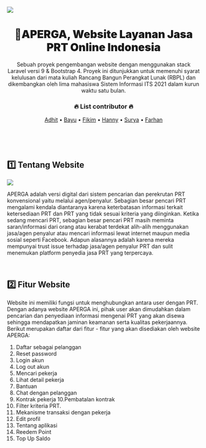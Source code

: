 
<br>
<img src="https://github.com/moylie/APERGA/blob/5e9832c8e1985b67d3a35e0d686d60f025f741c1/public/images/APERGA%20HOMEPAGE.png">
<h1 class="title-header" href="aperga.com" align="center" style="font-weight: 900;">🛒APERGA, Website Layanan Jasa PRT Online Indonesia</h1>

  <p align="center">
    Sebuah proyek pengembangan website dengan menggunakan stack Laravel versi 9 & Bootstrap 4. Proyek ini ditunjukkan untuk memenuhi syarat kelulusan dari mata kuliah Rancang Bangun Perangkat Lunak (RBPL) dan dikembangkan oleh lima mahasiswa Sistem Informasi ITS 2021 dalam kurun waktu satu bulan.
    <br />
    <h3 class="list-member" align="center">🔥 List contributor 🔥</h3>
     <p align="center">
    <a href="">Adhit</a>
    •
    <a href="">Bayu</a>
    •
    <a href="">Fikim</a>
    •
    <a href="">Hanny</a>
    •
    <a href="">Surya</a>
    •
    <a href="">Farhan</a>
    </p>
 <br>
 <br>
 <br>
   <h2 id="tentang">1️⃣ Tentang Website</h2>
 <img align="center" src="https://github.com/moylie/APERGA/blob/e2ae5327414ce468ad46342583da064d77c41dcf/public/images/bigaperga.png">
<p>APERGA adalah versi digital dari sistem pencarian dan perekrutan PRT konvensional yaitu melalui agen/penyalur. Sebagian besar pencari PRT mengalami kendala diantaranya karena keterbatasan informasi terkait ketersediaan PRT dan PRT yang tidak sesuai kriteria yang diinginkan. Ketika sedang mencari PRT, sebagian besar pencari PRT masih meminta saran/informasi dari orang atau kerabat terdekat alih-alih menggunakan jasa/agen penyalur atau mencari informasi lewat internet maupun media sosial seperti Facebook. Adapun alasannya adalah karena mereka mempunyai trust issue terhadap jasa/agen penyalur PRT dan sulit menemukan platform penyedia jasa PRT yang terpercaya. </p>

<br>
<h2 id="fitur">2️⃣ Fitur Website</h2>
Website ini memiliki fungsi untuk menghubungkan antara user dengan PRT. Dengan adanya website APERGA ini, pihak user akan dimudahkan dalam pencarian dan penyediaan informasi mengenai PRT yang akan disewa sehingga mendapatkan jaminan keamanan serta kualitas pekerjaannya.  Berikut merupakan daftar dari fitur - fitur yang akan disediakan oleh website APERGA:

1. Daftar sebagai pelanggan 
2. Reset password 
3. Login akun
4. Log out akun
5. Mencari pekerja
6. Lihat detail pekerja
7. Bantuan
8. Chat dengan pelanggan
9. Kontrak pekerja
10.Pembatalan kontrak
11. Filter kriteria PRT.
12. Mekanisme transaksi dengan pekerja
13. Edit profil
14. Tentang aplikasi
15. Reedem Point 
16. Top Up Saldo

